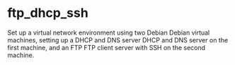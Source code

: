 # ftp_dhcp_ssh
Set up a virtual network environment using two Debian Debian virtual machines, setting up a DHCP and DNS server DHCP and DNS server on the first machine, and an FTP FTP client server with SSH on the second machine.
